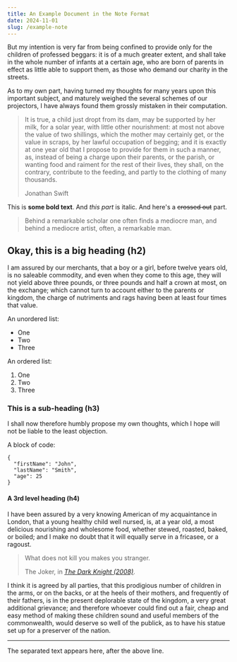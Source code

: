 ```yaml
---
title: An Example Document in the Note Format
date: 2024-11-01
slug: /example-note
---
```


But my intention is very far from being confined to provide only for the children of professed beggars: it is of a much greater extent, and shall take in the whole number of infants at a certain age, who are born of parents in effect as little able to support them, as those who demand our charity in the streets.

As to my own part, having turned my thoughts for many years upon this important subject, and maturely weighed the several schemes of our projectors, I have always found them grossly mistaken in their computation.

> It is true, a child just dropt from its dam, may be supported by her milk, for a solar year, with little other nourishment: at most not above the value of two shillings, which the mother may certainly get, or the value in scraps, by her lawful occupation of begging; and it is exactly at one year old that I propose to provide for them in such a manner, as, instead of being a charge upon their parents, or the parish, or wanting food and raiment for the rest of their lives, they shall, on the contrary, contribute to the feeding, and partly to the clothing of many thousands.
>
> Jonathan Swift

This is **some bold text**. And _this part_ is italic. And here's a ~~crossed out~~ part.

> Behind a remarkable scholar one often finds a mediocre man, and behind a mediocre artist, often, a remarkable man.

## Okay, this is a big heading (h2)

I am assured by our merchants, that a boy or a girl, before twelve years old, is no saleable commodity, and even when they come to this age, they will not yield above three pounds, or three pounds and half a crown at most, on the exchange; which cannot turn to account either to the parents or kingdom, the charge of nutriments and rags having been at least four times that value.

An unordered list:

- One
- Two
- Three

An ordered list:

1. One
2. Two
3. Three

### This is a sub-heading (h3)

I shall now therefore humbly propose my own thoughts, which I hope will not be liable to the least objection.

A block of code:

```
{
  "firstName": "John",
  "lastName": "Smith",
  "age": 25
}
```

#### A 3rd level heading (h4)

I have been assured by a very knowing American of my acquaintance in London, that a young healthy child well nursed, is, at a year old, a most delicious nourishing and wholesome food, whether stewed, roasted, baked, or boiled; and I make no doubt that it will equally serve in a fricasee, or a ragoust.

> What does not kill you makes you stranger.
>
> The Joker, in _[The Dark Knight (2008)](https://en.wikipedia.org/wiki/The_Dark_Knight)_.

I think it is agreed by all parties, that this prodigious number of children in the arms, or on the backs, or at the heels of their mothers, and frequently of their fathers, is in the present deplorable state of the kingdom, a very great additional grievance; and therefore whoever could find out a fair, cheap and easy method of making these children sound and useful members of the commonwealth, would deserve so well of the publick, as to have his statue set up for a preserver of the nation.

---

The separated text appears here, after the above line.
